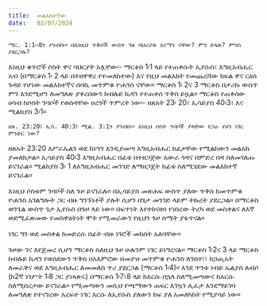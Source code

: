 ```yaml
---
title:  መልእክተኛው
date:   02/07/2024
---
```


`ማር. 1:1–8ን ያንብቡ። በእነዚህ ጥቅሶች ውስጥ ገጸ ባህሪያቱ እነማን ናቸው? ምን ይላሉ? ምንስ ያደርጋሉ?`

እነዚህ ቁጥሮች ሶስት ዋና ባህርያት አሏቸው፡- ማርቆስ 1፡1 ላይ የተጠቀሱት ኢየሱስ፣ እግዚአብሔር አብ (በማርቆስ 1፡ 2 ላይ በተዘዋዋሪ የተመለከተው) እና የዚህ መልእክት የመጨረሻው ክፍል ዋና ርዕሰ ጉዳይ የሆነው መልእክተኛና ሰባኪ መጥምቁ ዮሐንስ ናቸው። ማርቆስ 1፡ 2ና 3 ማርቆስ በታሪኩ ውስጥ ምን እንደሚሆን ለመግለጽ ያቀረበውን ከብሉይ ኪዳን የተጠቀሰ ጥቅስ ይዟል። ማርቆስ የጠቀሰው ሀሳብ ከሶስት ንባቦች የወሰዳቸው ሀረጎች ጥምረት ነው፡- ዘጸአት 23፡ 20፣ ኢሳይያስ 40፡3፣ እና ሚልክያስ 3፡1።

`ዘጸ. 23:20፤ ኢሳ. 40:3፤ ሚል. 3:1ን ያንብቡ። እነዚህ ሶስት ንባቦች ያላቸው የጋራ የሆነ ነገር ምንድር ነው?`

ዘጸአት 23:20 እሥራኤልን ወደ ከነዓን እንዲያመጣ እግዚአብሔር ከፊታቸው የሚልከውን መልአክ ያመለክታል። ኢሳይያስ 40፡3 እግዚአብሔር በፊቱ በተዘጋጀው አውራ ጎዳና በምድረ በዳ ስለመገለጡ ይናገራል። ሚልክያስ 3፡ 1 ለእግዚአብሔር መንገድ ለማዘጋጀት ከፊቱ ስለሚሄደው መልእክተኛ ይናገራል።

እነዚህ ሶስቱም ንባቦች ስለ ጉዞ ይናገራሉ። በኢሳይያስ መጽሐፍ ውስጥ ያለው ጥቅስ ከመጥምቁ ዮሐንስ አገልግሎት ጋር ብዙ ግንኙነቶች ያሉት ሲሆን በጌታ መንገድ ላይም ትኩረት ያደርጋል። በማርቆስ ወንጌል ውስጥ ጌታ ኢየሱስ በጉዞ ላይ ነው። በፍጥነት እየተከናወነ የነበረው ትረካ ወደ መስቀልና ለእኛ ወደሚፈጽመው የመስዋዕትነት ሞት የሚመራውን የዚህን ጉዞ ስሜት ያፋጥናል።

ነገር ግን ወደ መስቀል ከመድረሱ በፊት ብዙ ነገሮች መከሰት አለባቸው።

ጉዞው ገና እየጀመረ ሲሆን ማርቆስ ስለዚህ ጉዞ ሁሉንም ነገር ይነግረናል። ማርቆስ 1፡2ና 3 ላይ ማርቆስ ከብሉይ ኪዳን የወሰደውን ጥቅስ በአእምሮው በመያዝ መጥምቁ ዮሐንስ ለንስሃ፣፣ ከኃጢአት ለመራቅና ወደ እግዚአብሔር ለመመለስ ጥሪ ያደርጋል (ማርቆስ 1፡4)። እንደ ጥንቱ ነብይ ኤልያስ ለብሶ (ከ2ኛ ነገሥት 1፡8 ጋር ያነጻጽሩ) በማርቆስ 1፡7፣8 ላይ ከእርሱ በኋላ ስለሚመጣውና ከእርሱ ስለሚበረታው ይናገራል። የሚመጣውን መሲህ የጫማውን ጠፍር እንኳን ሊፈታ እንደማይገባ ለመግለጽ የተናገረው አረፍተ ነገር እርሱ ለኢየሱስ ያለውን ከፍ ያለ አመለካከት የሚያሳይ ነው። 
